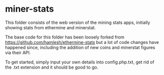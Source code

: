 # miner-stats
This folder consists of the web version of the mining stats apps, initially showing stats from ethermine and minerstat.

The base code for this folder has been loosely forked from https://github.com/hamlesh/ethermine-stats but a lot of code changes have happened since, including the addition of new coins and minerstat figures via their API.

To get started, simply input your own details into config.php.txt, get rid of the .txt extension and it should be good to go.